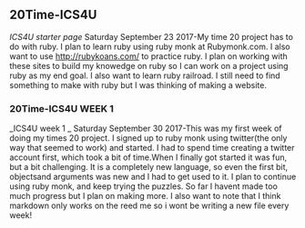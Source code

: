## 20Time-ICS4U
_ICS4U starter page_
Saturday September 23 2017-My time 20 project has to do with ruby. I plan to learn ruby using ruby monk at Rubymonk.com. I also want to use  http://rubykoans.com/ to practice ruby. I plan on working with these sites to build my knowedge on ruby so I can work on a project using ruby as my end goal. I also want to learn ruby railroad. I still need to find something to make with ruby but I was thinking of making a website.

### 20Time-ICS4U WEEK 1

_ICS4U week 1 _
Saturday September 30 2017-This was my first week of doing my times 20 project. I signed up to ruby monk using twitter(the only way that seemed to work) and started. I had to spend time creating a twitter account first, which took a bit of time.When I finally got started it was fun, but a bit challenging. It is a completely new language, so even the first bit, objectsand arguments was new and I had to get used to it. I plan to continue using ruby monk, and keep trying the puzzles. So far I havent made too much progress but I plan on making more. I also want to note that I think markdown only works on the reed me so i wont be writing a new file every week!
